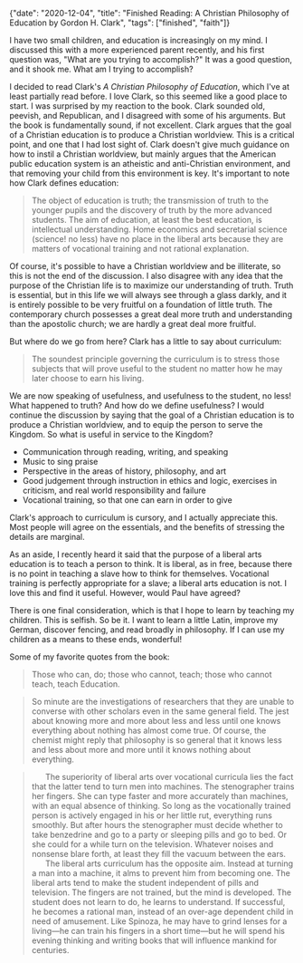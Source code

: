 {"date": "2020-12-04", "title": "Finished Reading: A Christian Philosophy of Education by Gordon H. Clark", "tags": ["finished", "faith"]}

I have two small children, and education is increasingly on my mind. I discussed this with a more experienced parent recently, and his first question was, "What are you trying to accomplish?" It was a good question, and it shook me. What am I trying to accomplish? 

I decided to read Clark's *A Christian Philosophy of Education*, which I've at least partially read before. I love Clark, so this seemed like a good place to start. I was surprised by my reaction to the book. Clark sounded old, peevish, and Republican, and I disagreed with some of his arguments. But the book is fundamentally sound, if not excellent. Clark argues that the goal of a Christian education is to produce a Christian worldview. This is a critical point, and one that I had lost sight of. Clark doesn't give much guidance on how to instil a Christian worldview, but mainly argues that the American public education system is an atheistic and anti-Christian environment, and that removing your child from this environment is key. It's important to note how Clark defines education:

> The object of education is truth; the transmission of truth to the younger pupils and the discovery of truth by the more advanced students. The aim of education, at least the best education, is intellectual understanding. Home economics and secretarial science (science! no less) have no place in the liberal arts because they are matters of vocational training and not rational explanation. 

Of course, it's possible to have a Christian worldview and be illiterate, so this is not the end of the discussion. I also disagree with any idea that the purpose of the Christian life is to maximize our understanding of truth. Truth is essential, but in this life we will always see through a glass darkly, and it is entirely possible to be very fruitful on a foundation of little truth. The contemporary church possesses a great deal more truth and understanding than the apostolic church; we are hardly a great deal more fruitful. 

But where do we go from here? Clark has a little to say about curriculum: 

> The soundest principle governing the curriculum is to stress those subjects that will prove useful to the student no matter how he may later choose to earn his living. 

We are now speaking of usefulness, and usefulness to the student, no less! What happened to truth? And how do we define usefulness? I would continue the discussion by saying that the goal of a Christian education is to produce a Christian worldview, and to equip the person to serve the Kingdom. So what is useful in service to the Kingdom? 

* Communication through reading, writing, and speaking
* Music to sing praise 
* Perspective in the areas of history, philosophy, and art 
* Good judgement through instruction in ethics and logic, exercises in criticism, and real world responsibility and failure
* Vocational training, so that one can earn in order to give 

Clark's approach to curriculum is cursory, and I actually appreciate this. Most people will agree on the essentials, and the benefits of stressing the details are marginal. 

As an aside, I recently heard it said that the purpose of a liberal arts education is to teach a person to think. It is liberal, as in free, because there is no point in teaching a slave how to think for themselves. Vocational training is perfectly appropriate for a slave; a liberal arts education is not. I love this and find it useful. However, would Paul have agreed?

There is one final consideration, which is that I hope to learn by teaching my children. This is selfish. So be it. I want to learn a little Latin, improve my German, discover fencing, and read broadly in philosophy. If I can use my children as a means to these ends, wonderful!

Some of my favorite quotes from the book:

> Those who can, do; those who cannot, teach; those who cannot teach, teach Education.  
  
> So minute are the investigations of researchers that they are unable to converse with other scholars even in the same general field. The jest about knowing more and more about less and less until one knows everything about nothing has almost come true. Of course, the chemist might reply that philosophy is so general that it knows less and less about more and more until it knows nothing about everything.  

>&nbsp;&nbsp;&nbsp;&nbsp;&nbsp;&nbsp;The superiority of liberal arts over vocational curricula lies the fact that the latter tend to turn men into machines.  The stenographer trains her fingers. She can type faster and more accurately than machines, with an equal absence of thinking. So long as the vocationally trained person is actively engaged in his or her little rut, everything runs smoothly. But after hours the stenographer must decide whether to take benzedrine and go to a party or sleeping pills and go to bed. Or she could for a while turn on the television. Whatever noises and nonsense blare forth, at least they fill the vacuum between the ears.   
>&nbsp;&nbsp;&nbsp;&nbsp;&nbsp;&nbsp;The liberal arts curriculum has the opposite aim. Instead at turning a man into a machine, it alms to prevent him from becoming one. The liberal arts tend to make the student independent of pills and television. The fingers are not trained, but the mind is developed. The student does not learn to do, he learns to understand. If successful, he becomes a rational man, instead of an over-age dependent child in need of amusement. Like Spinoza, he may have to grind lenses for a living&mdash;he can train his fingers in a short time&mdash;but he will spend his evening thinking and writing books that will influence mankind for centuries.
